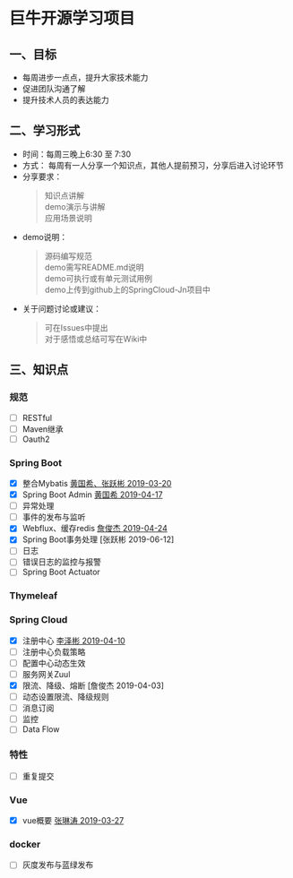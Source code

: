 # 巨牛开源学习项目

## 一、目标

- 每周进步一点点，提升大家技术能力
- 促进团队沟通了解
- 提升技术人员的表达能力

## 二、学习形式

- 时间：每周三晚上6:30 至 7:30
- 方式：
每周有一人分享一个知识点，其他人提前预习，分享后进入讨论环节
- 分享要求：
   > 知识点讲解  
   > demo演示与讲解  
   > 应用场景说明
- demo说明：
   > 源码编写规范  
   > demo需写README.md说明  
   > demo可执行或有单元测试用例  
   > demo上传到github上的SpringCloud-Jn项目中
- 关于问题讨论或建议：
   > 可在Issues中提出  
   > 对于感悟或总结可写在Wiki中

## 三、知识点

### 规范

- [ ] RESTful  
- [ ] Maven继承
- [ ] Oauth2
  
### Spring Boot

- [x] 整合Mybatis  [黄国希、张跃彬 2019-03-20](https://github.com/winsenhu/SpringCloud-Jn/tree/master/springboot-mybatis-demo-master "myBatis整合")
- [x] Spring Boot Admin [黄国希 2019-04-17](https://github.com/winsenhu/SpringCloud-Jn/tree/master/spring-boot-admin "spring boot admin")
- [ ] 异常处理
- [ ] 事件的发布与监听
- [x] Webflux、缓存redis [詹俊杰 2019-04-24](https://github.com/winsenhu/SpringCloud-Jn/tree/master/demo-redis "redis、webflux")
- [x] Spring Boot事务处理 [张跃彬 2019-06-12]
- [ ] 日志
- [ ] 错误日志的监控与报警
- [ ] Spring Boot Actuator

### Thymeleaf

### Spring Cloud

- [x] 注册中心 [李泽彬 2019-04-10](https://github.com/winsenhu/SpringCloud-Jn/tree/master/eureka-sever "eureka注册中心")
- [ ] 注册中心负载策略
- [ ] 配置中心动态生效
- [ ] 服务网关Zuul
- [x] 限流、降级、熔断 [詹俊杰 2019-04-03]
- [ ] 动态设置限流、降级规则
- [ ] 消息订阅
- [ ] 监控
- [ ] Data Flow

### 特性

- [ ] 重复提交

### Vue

- [x] vue概要  [张琳涛 2019-03-27](https://github.com/winsenhu/SpringCloud-Jn/tree/master/vue2-manage-master "vue")

### docker

- [ ] 灰度发布与蓝绿发布


